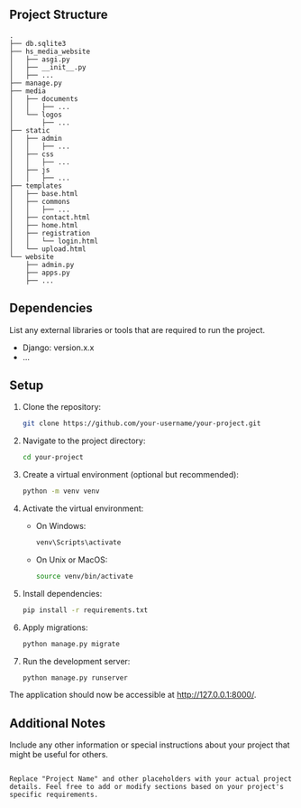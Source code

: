 
## Project Structure

```
.
├── db.sqlite3
├── hs_media_website
│   ├── asgi.py
│   ├── __init__.py
│   ├── ...
├── manage.py
├── media
│   ├── documents
│   │   ├── ...
│   └── logos
│       ├── ...
├── static
│   ├── admin
│   │   ├── ...
│   ├── css
│   │   ├── ...
│   ├── js
│   │   ├── ...
├── templates
│   ├── base.html
│   ├── commons
│   │   ├── ...
│   ├── contact.html
│   ├── home.html
│   ├── registration
│   │   └── login.html
│   └── upload.html
└── website
    ├── admin.py
    ├── apps.py
    ├── ...
```

## Dependencies

List any external libraries or tools that are required to run the project.

- Django: version.x.x
- ...

## Setup

1. Clone the repository:

   ```bash
   git clone https://github.com/your-username/your-project.git
   ```

2. Navigate to the project directory:

   ```bash
   cd your-project
   ```

3. Create a virtual environment (optional but recommended):

   ```bash
   python -m venv venv
   ```

4. Activate the virtual environment:

   - On Windows:

     ```bash
     venv\Scripts\activate
     ```

   - On Unix or MacOS:

     ```bash
     source venv/bin/activate
     ```

5. Install dependencies:

   ```bash
   pip install -r requirements.txt
   ```

6. Apply migrations:

   ```bash
   python manage.py migrate
   ```

7. Run the development server:

   ```bash
   python manage.py runserver
   ```

The application should now be accessible at http://127.0.0.1:8000/.

## Additional Notes

Include any other information or special instructions about your project that might be useful for others.
```

Replace "Project Name" and other placeholders with your actual project details. Feel free to add or modify sections based on your project's specific requirements.

